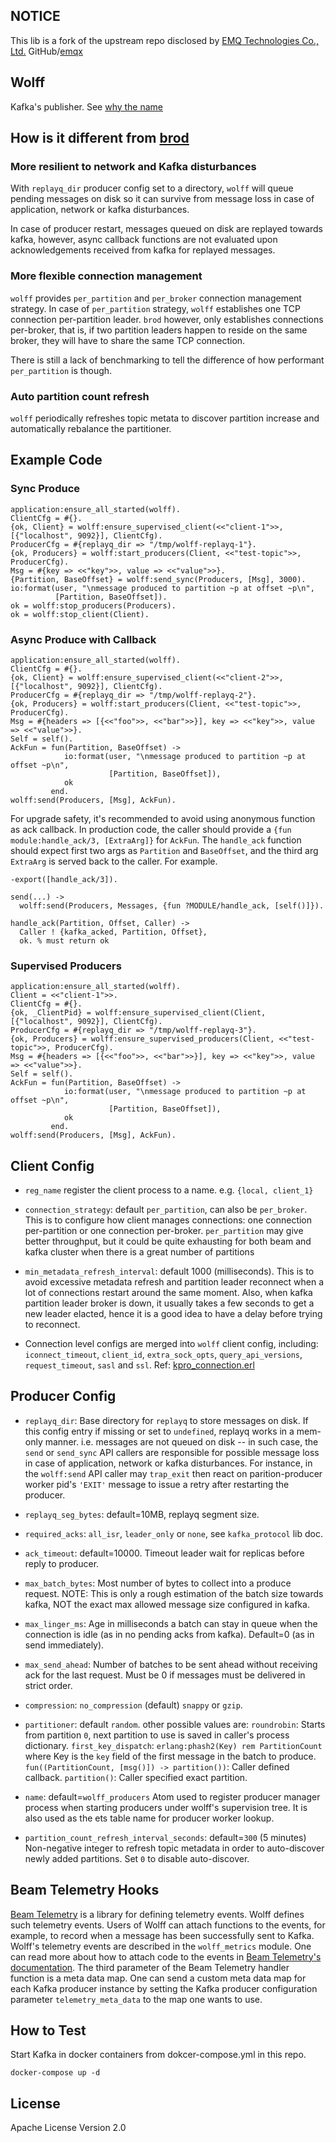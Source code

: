 ## NOTICE

This lib is a fork of the upstream repo disclosed by
[EMQ Technologies Co., Ltd.](https://www.emqx.io)
GitHub/[emqx](https://github.com/emqx)

## Wolff

Kafka's publisher. See [why the name](https://en.wikipedia.org/wiki/Kurt_Wolff_(publisher))

## How is it different from [brod](https://github.com/kafka4beam/brod)

### More resilient to network and Kafka disturbances

With `replayq_dir` producer config set to a directory,
`wolff` will queue pending messages on disk so it can survive from message loss
in case of application, network or kafka disturbances.

In case of producer restart, messages queued on disk are replayed towards kafka,
however, async callback functions are not evaluated upon acknowledgements received
from kafka for replayed messages.

### More flexible connection management

`wolff` provides `per_partition` and `per_broker` connection management strategy.
In case of `per_partition` strategy, `wolff` establishes one TCP connection
per-partition leader. `brod` however, only establishes connections per-broker,
that is, if two partition leaders happen to reside on the same broker,
they will have to share the same TCP connection.

There is still a lack of benchmarking to tell the difference of how performant
`per_partition` is though.

### Auto partition count refresh

`wolff` periodically refreshes topic metata to discover partition increase
and automatically rebalance the partitioner.

## Example Code

### Sync Produce

```
application:ensure_all_started(wolff).
ClientCfg = #{}.
{ok, Client} = wolff:ensure_supervised_client(<<"client-1">>, [{"localhost", 9092}], ClientCfg).
ProducerCfg = #{replayq_dir => "/tmp/wolff-replayq-1"}.
{ok, Producers} = wolff:start_producers(Client, <<"test-topic">>, ProducerCfg).
Msg = #{key => <<"key">>, value => <<"value">>}.
{Partition, BaseOffset} = wolff:send_sync(Producers, [Msg], 3000).
io:format(user, "\nmessage produced to partition ~p at offset ~p\n",
          [Partition, BaseOffset]).
ok = wolff:stop_producers(Producers).
ok = wolff:stop_client(Client).
```

### Async Produce with Callback

```
application:ensure_all_started(wolff).
ClientCfg = #{}.
{ok, Client} = wolff:ensure_supervised_client(<<"client-2">>, [{"localhost", 9092}], ClientCfg).
ProducerCfg = #{replayq_dir => "/tmp/wolff-replayq-2"}.
{ok, Producers} = wolff:start_producers(Client, <<"test-topic">>, ProducerCfg).
Msg = #{headers => [{<<"foo">>, <<"bar">>}], key => <<"key">>, value => <<"value">>}.
Self = self().
AckFun = fun(Partition, BaseOffset) ->
            io:format(user, "\nmessage produced to partition ~p at offset ~p\n",
                      [Partition, BaseOffset]),
            ok
         end.
wolff:send(Producers, [Msg], AckFun).
```

For upgrade safety, it's recommended to avoid using anonymous function as ack callback.
In production code, the caller should provide a `{fun module:handle_ack/3, [ExtraArg]}` for `AckFun`.
The `handle_ack` function should expect first two args as `Partition` and `BaseOffset`,
and the third arg `ExtraArg` is served back to the caller. For example.

```
-export([handle_ack/3]).

send(...) ->
  wolff:send(Producers, Messages, {fun ?MODULE/handle_ack, [self()]}).

handle_ack(Partition, Offset, Caller) ->
  Caller ! {kafka_acked, Partition, Offset},
  ok. % must return ok

```

### Supervised Producers

```
application:ensure_all_started(wolff).
Client = <<"client-1">>.
ClientCfg = #{}.
{ok, _ClientPid} = wolff:ensure_supervised_client(Client, [{"localhost", 9092}], ClientCfg).
ProducerCfg = #{replayq_dir => "/tmp/wolff-replayq-3"}.
{ok, Producers} = wolff:ensure_supervised_producers(Client, <<"test-topic">>, ProducerCfg).
Msg = #{headers => [{<<"foo">>, <<"bar">>}], key => <<"key">>, value => <<"value">>}.
Self = self().
AckFun = fun(Partition, BaseOffset) ->
            io:format(user, "\nmessage produced to partition ~p at offset ~p\n",
                      [Partition, BaseOffset]),
            ok
         end.
wolff:send(Producers, [Msg], AckFun).
```

## Client Config

* `reg_name` register the client process to a name. e.g. `{local, client_1}`

* `connection_strategy`: default `per_partition`, can also be `per_broker`.
   This is to configure how client manages connections: one connection
   per-partition or one connection per-broker.
   `per_partition` may give better throughput, but it could be quite exhausting
   for both beam and kafka cluster when there is a great number of partitions

* `min_metadata_refresh_interval`: default 1000 (milliseconds).
   This is to avoid excessive metadata refresh and partition leader reconnect
   when a lot of connections restart around the same moment.
   Also, when kafka partition leader broker is down, it usually takes a few
   seconds to get a new leader elacted, hence it is a good idea to have
   a delay before trying to reconnect.

* Connection level configs are merged into `wolff` client config, including:
  `iconnect_timeout`, `client_id`, `extra_sock_opts`, `query_api_versions`,
  `request_timeout`, `sasl` and `ssl`. Ref: [kpro_connection.erl](https://github.com/klarna/kafka_protocol/blob/master/src/kpro_connection.erl)

## Producer Config

* `replayq_dir`: Base directory for `replayq` to store messages on disk.
   If this config entry if missing or set to `undefined`, replayq works in a mem-only
   manner. i.e. messages are not queued on disk -- in such case, the `send` or `send_sync`
   API callers are responsible for possible message loss in case of application,
   network or kafka disturbances. For instance, in the `wolff:send` API caller may
   `trap_exit` then react on parition-producer worker pid's `'EXIT'` message to issue
   a retry after restarting the producer.

* `replayq_seg_bytes`: default=10MB, replayq segment size.

* `required_acks`: `all_isr`, `leader_only` or `none`, see `kafka_protocol` lib doc.

* `ack_timeout`: default=10000. Timeout leader wait for replicas before reply to producer.

* `max_batch_bytes`: Most number of bytes to collect into a produce request.
   NOTE: This is only a rough estimation of the batch size towards kafka,
         NOT the exact max allowed message size configured in kafka.

* `max_linger_ms`: Age in milliseconds a batch can stay in queue when the connection
   is idle (as in no pending acks from kafka). Default=0 (as in send immediately).

* `max_send_ahead`: Number of batches to be sent ahead without receiving ack for
   the last request. Must be 0 if messages must be delivered in strict order.

* `compression`: `no_compression` (default) `snappy` or `gzip`.

* `partitioner`: default `random`. other possible values are:
   `roundrobin`: Starts from partition `0`, next partition to use is saved in caller's
   process dictionary.
   `first_key_dispatch`: `erlang:phash2(Key) rem PartitionCount` where Key is the `key`
   field of the first message in the batch to produce.
   `fun((PartitionCount, [msg()]) -> partition())`: Caller defined callback.
   `partition()`: Caller specified exact partition.

* `name`: default=`wolff_producers`
   Atom used to register producer manager process when starting producers
   under wolff's supervision tree. It is also used as the ets table name
   for producer worker lookup.

* `partition_count_refresh_interval_seconds`: default=`300` (5 minutes)
  Non-negative integer to refresh topic metadata in order to auto-discover newly added partitions.
  Set `0` to disable auto-discover.

## Beam Telemetry Hooks

[Beam Telemetry](https://github.com/beam-telemetry/telemetry) is a library for
defining telemetry events. Wolff defines such telemetry events. Users of Wolff
can attach functions to the events, for example, to record when a message has
been successfully sent to Kafka. Wolff's telemetry events are described in the
`wolff_metrics` module. One can read more about how to attach code to the
events in [Beam Telemetry's documentation](https://github.com/beam-telemetry/telemetry). 
The third parameter of the Beam Telemetry handler function is a meta data map.
One can send a custom meta data map for each Kafka producer instance by setting
the Kafka producer configuration parameter `telemetry_meta_data` to the map one
wants to use.

## How to Test

Start Kafka in docker containers from dokcer-compose.yml in this repo.

```
docker-compose up -d
```

## License

Apache License Version 2.0

